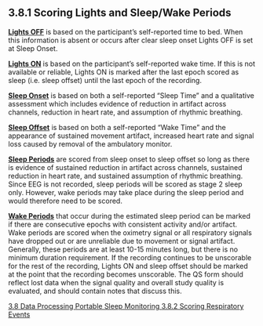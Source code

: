 ## 3.8.1 Scoring Lights and Sleep/Wake Periods

**<u>Lights OFF</u>** is based on the participant’s self-reported time to bed.  When this information is absent or occurs after clear sleep onset Lights OFF is set at Sleep Onset.

**<u>Lights ON</u>** is based on the participant’s self-reported wake time.  If this is not available or reliable, Lights ON is marked after the last epoch scored as sleep (i.e. sleep offset) until the last epoch of the recording.

**<u>Sleep Onset</u>** is based on both a self-reported “Sleep Time” and a qualitative assessment which includes evidence of reduction in artifact across channels, reduction in heart rate, and assumption of rhythmic breathing.

**<u>Sleep Offset</u>** is based on both a self-reported “Wake Time” and the appearance of sustained movement artifact, increased heart rate and signal loss caused by removal of the ambulatory monitor.

**<u>Sleep Periods</u>** are scored from sleep onset to sleep offset so long as there is evidence of sustained reduction in artifact across channels, sustained reduction in heart rate, and sustained assumption of rhythmic breathing. Since EEG is not recorded, sleep periods will be scored as stage 2 sleep only.  However, wake periods may take place during the sleep period and would therefore need to be scored.

**<u>Wake Periods</u>** that occur during the estimated sleep period can be marked if there are consecutive epochs with consistent activity and/or artifact.   Wake periods are scored when the oximetry signal or all respiratory signals have dropped out or are unreliable due to movement or signal artifact. Generally, these periods are at least 10-15 minutes long, but there is no minimum duration requirement.  If the recording continues to be unscorable for the rest of the recording, Lights ON and sleep offset should be marked at the point that the recording becomes unscorable. The QS form should reflect lost data when the signal quality and overall study quality is evaluated, and should contain notes that discuss this.


<div class="center">
<div class="btn-group">
  <a href=":pages_path:/manuals/portable-sleep-monitoring/3-08-00-data-processing.md" class="btn btn-default">
    <span class="glyphicon glyphicon-chevron-left"></span>
    3.8 Data Processing
  </a>

  <a href=":pages_path:/manuals/portable-sleep-monitoring" class="btn btn-default">
    <span class="glyphicon glyphicon-chevron-up"></span>
    Portable Sleep Monitoring
  </a>

  <a href=":pages_path:/manuals/portable-sleep-monitoring/3-08-02-scoring-respiratory-events.md" class="btn btn-success">
    3.8.2 Scoring Respiratory Events
    <span class="glyphicon glyphicon-chevron-right"></span>
  </a>
</div>
</div>
